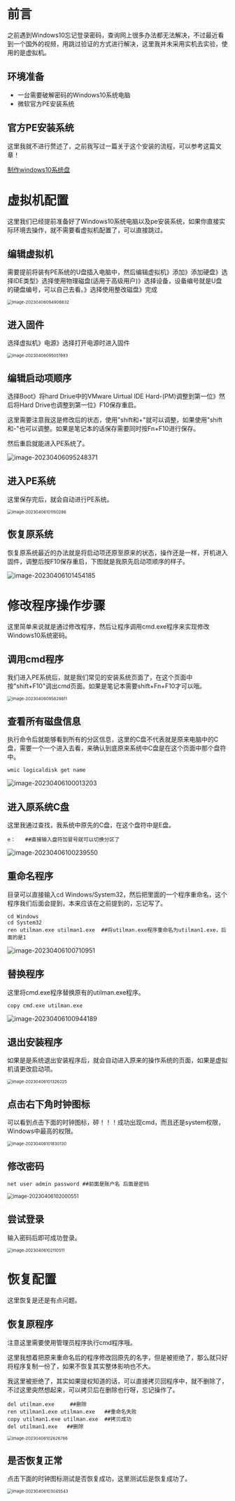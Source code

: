 # 前言

之前遇到Windows10忘记登录密码，查询网上很多办法都无法解决，不过最近看到一个国外的视频，用跳过验证的方式进行解决，这里我并未采用实机去实验，使用的是虚拟机。

## 环境准备

- 一台需要破解密码的Windows10系统电脑
- 微软官方PE安装系统

## 官方PE安装系统

这里我就不进行赘述了，之前我写过一篇关于这个安装的流程，可以参考这篇文章！

[制作windows10系统盘](https://blog.csdn.net/weixin_44268918/article/details/124686621?spm=1001.2014.3001.5502)

# 虚拟机配置

这里我们已经提前准备好了Windows10系统电脑以及pe安装系统，如果你直接实际环境去操作，就不需要看虚拟机配置了，可以直接跳过。

## 编辑虚拟机

需要提前将装有PE系统的U盘插入电脑中，然后编辑虚拟机》添加》添加硬盘》选择IDE类型》选择使用物理磁盘(适用于高级用户)》选择设备，设备编号就是U盘的硬盘编号，可以自己去看。》选择使用整改磁盘》完成

<img src="assets/JB7RmwFbCqevMQG.png" alt="image-20230406094908832" style="zoom:67%;" />

## 进入固件

选择虚拟机》电源》选择打开电源时进入固件

<img src="assets/fSB5lMXjpQPWtYI.png" alt="image-20230406095051993" style="zoom:67%;" />

## 编辑启动项顺序

选择Boot》将hard Driue中的VMware Uirtual IDE Hard-(PM)调整到第一位》然后将Hard Drive也调整到第一位》F10保存重启。

这里需要注意我这是修改后的状态，使用"shift和+"就可以调整，如果使用"shift和-"也可以调整。如果是笔记本的话保存需要同时按Fn+F10进行保存。

然后重启就能进入PE系统了。

![image-20230406095248371](assets/iS5mV2t4w6goYEI.png)

## 进入PE系统

这里保存完后，就会自动进行PE系统。

<img src="assets/dy2chtowsX6RkNO.png" alt="image-20230406101150286" style="zoom:67%;" />

## 恢复原系统

恢复原系统最近的办法就是将启动项还原至原来的状态，操作还是一样，开机进入固件，调整后按F10保存重启，下图就是我原先启动项顺序的样子。

![image-20230406101454185](assets/VBe59qks8GHO2di.png)



# 修改程序操作步骤

这里简单来说就是通过修改程序，然后让程序调用cmd.exe程序来实现修改Windows10系统密码。

## 调用cmd程序

我们进入PE系统后，就是我们常见的安装系统页面了，在这个页面中按"shift+F10"调出cmd页面。如果是笔记本需要shift+Fn+F10才可以哦。

<img src="assets/2YtsBH7S86kOrDn.png" alt="image-20230406095829811" style="zoom: 67%;" />

## 查看所有磁盘信息

执行命令后就能够看到所有的分区信息，这里的C盘不代表就是原来电脑中的C盘，需要一个一个进入去看，来确认到底原来系统中C盘是在这个页面中那个盘符中。

```
wmic logicaldisk get name
```

![image-20230406100013203](assets/wQcoGeL1vCqO4RF.png)

## 进入原系统C盘

这里我通过查找，我系统中原先的C盘，在这个盘符中是E盘。

```
e：   ##直接输入盘符加冒号就可以切换分区了
```

![image-20230406100239550](assets/2GmbeLCADBtchQ8.png)

## 重命名程序

目录可以直接输入cd Windows/System32，然后把里面的一个程序重命名，这个程序我们后面会提到，本来应该在之前提到的，忘记写了。

```
cd Windows  
cd System32
ren utilman.exe utilman1.exe  ##将utilman.exe程序重命名为utilman1.exe，后面的是1
```

![image-20230406100710951](assets/hknSPYc1omKpr4x.png)

## 替换程序

这里将cmd.exe程序替换原有的utilman.exe程序。

```
copy cmd.exe utilman.exe
```

![image-20230406100944189](assets/OPNde6QqfcFM9mL.png)

## 退出安装程序

如果是是系统退出安装程序后，就会自动进入原来的操作系统的页面，如果是虚拟机请更改启动项。

<img src="assets/RWeYHgu9XNAtCbU.png" alt="image-20230406101326225" style="zoom:67%;" />

## 点击右下角时钟图标

可以看到点击下面的时钟图标，砰！！！成功出现cmd，而且还是system权限，Windows中最高的权限。

<img src="assets/mDoEjBFKxUTsAgL.png" alt="image-20230406101830130" style="zoom:67%;" />

## 修改密码

```
net user admin password ##前面是账户名 后面是密码
```

<img src="assets/zFLgiHCos2AOKGb.png" alt="image-20230406102000551" style="zoom:80%;" />

## 尝试登录

输入密码后即可成功登录。

<img src="assets/H1hDCXz6yG7dPJn.png" alt="image-20230406102110511" style="zoom:67%;" />

# 恢复配置

这里恢复是还是有点问题。

## 恢复原程序

注意这里需要使用管理员程序执行cmd程序哦。

这里我想着把原来重命名后的程序修改回原先的名字，但是被拒绝了，那么就只好将程序复制一份了，如果不恢复其实整体影响也不大。

我这里被拒绝了，其实如果提权知道的话，可以直接拷贝回程序中，就不删除了，不过这里突然想起来，可以拷贝后在删除也行呀，忘记操作了。

```
del utilman.exe     ##删除
ren utilman1.exe utilman.exe   ##重命名失败
copy utilman1.exe utilman.exe  ##拷贝成功
del utilman1.exe   ##删除
```

<img src="assets/LptdP8jnfx3vmuy.png" alt="image-20230406102626766" style="zoom:67%;" />

## 是否恢复正常

点击下面的时钟图标测试是否恢复成功，这里测试后是恢复成功了。

<img src="assets/F5lhc6CuqJLik83.png" alt="image-20230406103045543" style="zoom:67%;" />

